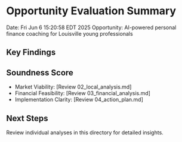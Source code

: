 # Opportunity Evaluation Summary
Date: Fri Jun  6 15:20:58 EDT 2025
Opportunity: AI-powered personal finance coaching for Louisville young professionals

## Key Findings


## Soundness Score
- Market Viability: [Review 02_local_analysis.md]
- Financial Feasibility: [Review 03_financial_analysis.md]
- Implementation Clarity: [Review 04_action_plan.md]

## Next Steps
Review individual analyses in this directory for detailed insights.
